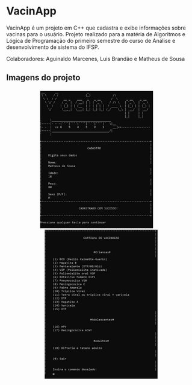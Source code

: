 # VacinApp
VacinApp é um projeto em C++ que cadastra e exibe informações sobre vacinas para o usuário. Projeto realizado para a matéria de Algoritmos e Lógica de Programação do primeiro semestre do curso de Análise e desenvolvimento de sistema do IFSP.

Colaboradores: Aguinaldo Marcenes, Luis Brandão e Matheus de Sousa


## Imagens do projeto

<h3 align="center">
    <img alt="Header" title="#Header" src="assets/img/header.jpg" style="width:300px; margin-right: 24px"/>
    <img alt="Menu" title="#Menu" src="assets/img/menu.jpg" style="width:300px" />
</h3>
